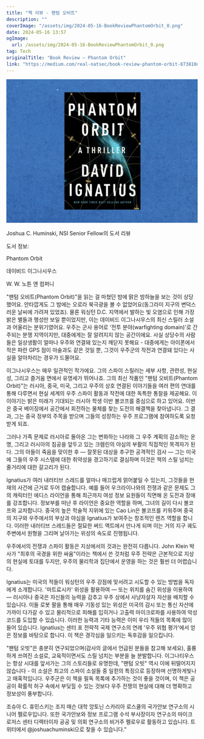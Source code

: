 ```yaml
---
title: "책 리뷰 - 팬텀 오비트"
description: ""
coverImage: "/assets/img/2024-05-16-BookReviewPhantomOrbit_0.png"
date: 2024-05-16 13:57
ogImage: 
  url: /assets/img/2024-05-16-BookReviewPhantomOrbit_0.png
tag: Tech
originalTitle: "Book Review — Phantom Orbit"
link: "https://medium.com/real-natsec/book-review-phantom-orbit-873810d71bc6"
---
```



<img src="/assets/img/2024-05-16-BookReviewPhantomOrbit_0.png" />

Joshua C. Huminski, NSI Senior Fellow의 도서 리뷰

도서 정보:

Phantom Orbit

<div class="content-ad"></div>

데이비드 이그나시우스

W. W. 노튼 앤 컴퍼니

"팬텀 오비트(Phantom Orbit)"을 읽는 걸 마쳤던 밤에 맑은 밤하늘을 보는 것이 상당했어요. 안타깝게도 그 밤에는 오로라 북극광을 볼 수 없었어요(동그라미 지구의 변덕스러운 날씨에 가려져 있었죠). 물론 워싱턴 D.C. 지역에서 발하는 빛 오염으로 인해 가장 밝은 별들과 행성만 보일 뿐이었지만, 이는 데이비드 이그나시우스의 최신 스릴러 소설과 어울리는 분위기였어요. 우주는 군사 용어로 '전투 분야(warfighting domain)'로 간주되는 분쟁 지역이지만, 대중에게는 잘 알려지지 않는 공간이에요. 사실 상당수의 사람들은 일상생활이 얼마나 우주와 연결돼 있는지 깨닫지 못해요 - 대중에게는 아이폰에서 작은 파란 GPS 점이 마술과도 같은 것일 뿐, 그것이 우주군의 작전과 연결돼 있다는 사실을 알아차리는 경우가 드물어요.

이그나시우스는 매우 일관적인 작가에요. 그의 스파이 스릴러는 세부 사항, 관련성, 현실성, 그리고 즐거움 면에서 유명세가 뛰어나죠. 그의 최신 작품인 "팬텀 오비트(Phantom Orbit)"는 러시아, 중국, 미국, 그리고 우주의 상호 연결된 이야기들을 여러 편의 연대를 통해 다루면서 현실 세계의 우주 스파이 활동과 작전에 대한 독특한 통찰을 제공해요. 이 이야기는 밝은 미래가 기대되는 러시아 학생 이반 볼코프를 중심으로 하고 있어요. 이반은 중국 베이징에서 공간에서 회전하는 물체를 찾는 도전의 해결책을 찾아냅니다. 그 결과, 그는 중국 정부의 주목을 받으며 그들의 성장하는 우주 프로그램에 참여하도록 요청받게 되죠.

<div class="content-ad"></div>

그러나 가족 문제로 러시아로 돌아온 그는 변화하는 나라와 그 우주 계획의 감소하는 운명, 그리고 러시아의 침공을 앞두고 있는 크렘린의 야심의 부활의 직접적인 목격자가 된다. 그의 아들이 죽음을 맞이한 후 — 잘못된 대상을 추구한 공격적인 검사 — 그는 미국에 그들의 우주 시스템에 대한 취약성을 경고하기로 결심하며 이것은 책의 스릴 넘치는 줄거리에 대한 갈고리가 된다.

Ignatius가 여러 내러티브 스레드를 얼마나 매끄럽게 얽어붙일 수 있는지, 그것들을 현재의 사건에 근거로 두어 캡슐합니다. 예를 들어 우크라이나와의 전쟁과 같은 문제도 그의 캐릭터인 에디스 라이언을 통해 최근까지 여성 정보 요원들이 직면해 온 도전과 장애를 강조합니다. 정보부를 떠난 후 라이언은 중요한 역할을 하며, 그녀의 길이 다시 볼코프와 교차합니다. 중국의 높은 학술적 지위에 있는 Cao Lin은 볼코프를 키워주며 중국의 지구와 우주에서의 부상과 야심을 Ignatius가 보여주는 창조적인 렌즈 역할을 합니다. 이러한 내러티브 스레드들은 절묘한 써드 액트에서 만나게 되며 이는 거의 지구 궤도 주변에서 원형을 그리며 날아가는 위성의 속도로 진행됩니다. 

우주에서의 전쟁과 스파이 활동은 지상에서의 것과는 완전히 다릅니다. John Klein 박사가 "최후의 국경을 위한 싸움"이라는 책에서 쓴 것처럼 우주 전략은 근본적으로 지상의 현실에 토대를 두지만, 우주의 물리학과 집단에서 운영을 하는 것은 훨씬 더 어렵습니다.

Ignatius는 미국의 적들이 워싱턴의 우주 강점에 맞서려고 시도할 수 있는 방법을 독자에게 소개합니다. '마트료시카' 위성을 활용하여 — 또는 위치를 숨긴 위성을 이용하여 — 러시아나 중국은 자신들의 능력을 감추고 우주 상에서 사냥자살자 자산을 배치할 수 있습니다. 이들 로봇 팔을 통해 매우 기동성 있는 위성은 미국의 감시 또는 통신 자산에 가까이 다가갈 수 있고 물리적으로 피해를 입히거나 고출력 마이크로파를 사용하여 악성 코드를 도입할 수 있습니다. 이러한 능력과 기타 능력은 이미 우리 적들의 목록에 많이 들어 있습니다. Ignatius는 센터 포 전략적 국제 연구소의 연례 '우주 위협 평가'에서 얻은 정보를 바탕으로 합니다. 이 책은 경각심을 일으키는 독후감을 일으킵니다.

<div class="content-ad"></div>

"팬텀 오빗"은 충분히 연구되었으며(감사의 글에서 언급된 분들을 참고해 보세요), 훌륭하게 쓰여진 소설로, 교육적이면서도 스릴 넘치는 부분을 늘 분발합니다. 이그나티우스는 항상 시대를 앞서가는 그의 스토리들로 유명한데, "팬텀 오빗" 역시 이에 뒤떨어지지 않습니다 - 이 소설은 최고의 스파이 소설들 중 일컫의 특징으로 등장하며 선명하게빛나고 매혹적입니다. 우주군은 이 책을 필독 목록에 추가하는 것이 좋을 것이며, 이 책은 공공이 확률적 허구 속에서 부딪힐 수 있는 것보다 우주 전쟁의 현실에 대해 더 명확하고 정보성이 풍부합니다.

조슈아 C. 휴민스키는 조지 매슨 대학 앙토닌 스카리아 로스쿨의 국가안보 연구소의 시니어 펠로우입니다. 또한 국가안보와 정보 프로그램 수석 부사장이자 연구소의 마이크 로저스 센터 디렉터이자 공공 및 의회 연구소의 비거주 펠로우로 활동하고 있습니다. 트위터에서 @joshuachuminski으로 찾을 수 있습니다."